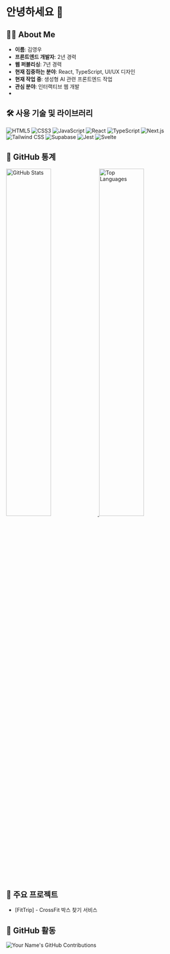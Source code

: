 # 안녕하세요 👋
## 👨‍💻 About Me
- **이름**: 김영우
- **프론트엔드 개발자**: 2년 경력
- **웹 퍼블리싱**: 7년 경력
- **현재 집중하는 분야**: React, TypeScript, UI/UX 디자인
- **현재 작업 중**: 생성형 AI 관련 프론트엔드 작업
- **관심 분야**: 인터랙티브 웹 개발
- 
## 🛠️ 사용 기술 및 라이브러리
<div>
  <img src="https://img.shields.io/badge/HTML5-E34F26?style=flat-square&logo=HTML5&logoColor=white" alt="HTML5" />
  <img src="https://img.shields.io/badge/CSS3-1572B6?style=flat-square&logo=CSS3&logoColor=white" alt="CSS3" />
  <img src="https://img.shields.io/badge/JavaScript-F7DF1E?style=flat-square&logo=JavaScript&logoColor=white" alt="JavaScript" />
  <img src="https://img.shields.io/badge/React-61DAFB?style=flat-square&logo=React&logoColor=white" alt="React" />
  <img src="https://img.shields.io/badge/TypeScript-3178C6?style=flat-square&logo=TypeScript&logoColor=white" alt="TypeScript" />
  <img src="https://img.shields.io/badge/Next.js-000000?style=flat-square&logo=Next.js&logoColor=white" alt="Next.js" />
  <img src="https://img.shields.io/badge/Tailwind_CSS-38B2AC?style=flat-square&logo=Tailwind%20CSS&logoColor=white" alt="Tailwind CSS" />
  <img src="https://img.shields.io/badge/Supabase-3ECF8E?style=flat-square&logo=Supabase&logoColor=white" alt="Supabase" />
  <img src="https://img.shields.io/badge/Jest-C21325?style=flat-square&logo=Jest&logoColor=white" alt="Jest" />
  <img src="https://img.shields.io/badge/Svelte-FF3E00?style=flat-square&logo=Svelte&logoColor=white" alt="Svelte" />
</div>

## 🚀 GitHub 통계

<div>
  <a href="https://github.com/kbc1235">
    <img src="https://github-readme-stats.vercel.app/api?username=kbc1235&show_icons=true&theme=radical" alt="GitHub Stats" width="49%" />
  </a>
  <a href="https://github.com/kbc1235">
    <img src="https://github-readme-stats.vercel.app/api/top-langs/?username=kbc1235&layout=compact&theme=radical" alt="Top Languages" width="49%" />
  </a>
</div>

## 📌 주요 프로젝트
- [FitTrip] - CrossFit 박스 찾기 서비스


## 🎯 GitHub 활동
![Your Name's GitHub Contributions](https://github-readme-activity-graph.cyclic.app/graph?username=kbc1235&theme=radical)
